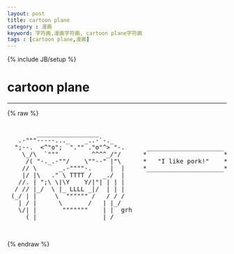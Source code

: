 ```yaml
---
layout: post
title: cartoon plane
category : 漫画
keyword: 字符画,漫画字符画, cartoon plane字符画
tags : [cartoon plane,漫画]
---
```

{% include JB/setup %}
# cartoon plane
---
{% raw %}
<pre>

        _________________
   .-&quot;&quot;&quot;-----..._    _..-`-._
  &quot;;--.  &lt;^&quot;o&quot;;  &quot;.&quot;&quot; .&quot;o&quot;^&gt; &quot;-.      _____________________
    \_/\  `&quot;&quot;&quot;         ^^^^_/&quot;/      *                     *
     /( &quot;-._.-&quot;&quot;/    \&quot;&quot;--&quot; |&quot;\      *   &quot;I like pork!&quot;    *
    // \      _.-&quot;&quot;&quot;&quot;-.     |  |     *_____________________*
    |/ |\   .&quot; \ TTTT /   _./  |
   //. | &quot;;\ \|\Y    Y/|&quot;| | | |
  / // |_/  \ |_ LLLL _|/  | | |
 (_/ | |     \  &quot;&quot;&quot;&quot;&quot;&quot; /   / / /
   | / |      \       /   | |_/
   \/| |       &quot;&quot;&quot;&quot;&quot;&quot;&quot;    | |  grh
     ( |                  | /

 </pre>
{% endraw %}
